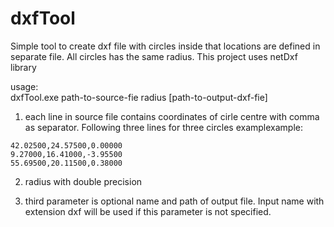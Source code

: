 # dxfTool
Simple tool to create dxf file with circles inside that locations are defined in separate file. All circles has the same radius.  This project uses netDxf library

usage:  
dxfTool.exe path-to-source-fie radius [path-to-output-dxf-fie]
  
1. each line in source file contains coordinates of cirle centre with comma as separator. Following three lines for three circles examplexample:  

~~~~
42.02500,24.57500,0.00000  
9.27000,16.41000,-3.95500  
55.69500,20.11500,0.38000   
~~~~

2. radius with double precision 

3. third parameter is optional name and path of output file. Input name with extension dxf will be used if this parameter is not specified. 
